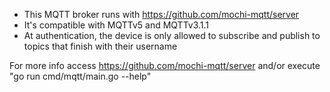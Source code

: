 - This MQTT broker runs with https://github.com/mochi-mqtt/server
- It's compatible with MQTTv5 and MQTTv3.1.1
- At authentication, the device is only allowed to subscribe and publish to topics that finish with their username 

For more info access https://github.com/mochi-mqtt/server and/or execute "go run cmd/mqtt/main.go --help"